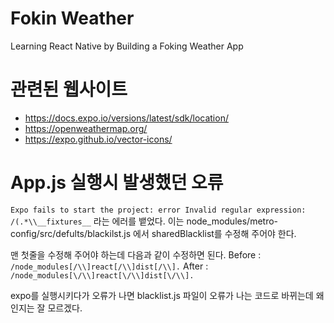 # Fokin Weather
Learning React Native by Building a Foking Weather App

# 관련된 웹사이트
- https://docs.expo.io/versions/latest/sdk/location/
- https://openweathermap.org/
- https://expo.github.io/vector-icons/


# App.js 실행시 발생했던 오류
`Expo fails to start the project: error Invalid regular expression: /(.*\\__fixtures__`
라는 에러를 뱉었다.
이는 node_modules/metro-config/src/defults/blackilst.js 에서
sharedBlacklist를 수정해 주어야 한다.

맨 첫줄을 수정해 주어야 하는데 다음과 같이 수정하면 된다.
Before : `/node_modules[/\\]react[/\\]dist[/\\].`
After  : `/node_modules[\/\\]react[\/\\]dist[\/\\].`

expo를 실행시키다가 오류가 나면 blacklist.js 파일이 오류가 나는 코드로 바뀌는데
왜인지는 잘 모르겠다.